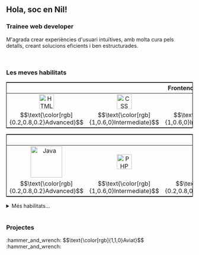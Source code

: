 <h2>Hola, soc en Nil!</h2>
<h3>Trainee web developer</h3>
<p>M'agrada crear experiències d'usuari intuïtives, amb molta cura pels detalls, creant solucions eficients i ben estructurades.</p>

<br>

<h3>Les meves habilitats</h3>
<!-- FRONTEND -->
<table style="border: 1px solid black">
  <thead><tr><th colspan="5">Frontend</th></tr></thead>
  <tbody align="center">
    <tr>
      <td><img src="https://cdn.jsdelivr.net/gh/devicons/devicon/icons/html5/html5-original.svg" title="HTML5" width="40"/></td>
      <td><img src="https://www.coywolf.news/wp-content/uploads/2024/11/purple-css-logo.webp" title="CSS" width="40"/></td>
      <td><img src="https://cdn.jsdelivr.net/gh/devicons/devicon/icons/javascript/javascript-original.svg" title="JavaScript" width="40"/></td>
      <td><img src="https://static-00.iconduck.com/assets.00/file-type-vue-icon-512x442-kn6d4q0k.png" title="Vue.js" width="40"/></td>
      <td><img src="https://upload.wikimedia.org/wikipedia/commons/thumb/d/d5/Tailwind_CSS_Logo.svg/1280px-Tailwind_CSS_Logo.svg.png" title="Tailwind CSS" width="40"/></td>
    </tr>
    <tr>
      <td>$$\text{\color[rgb]{0.2,0.8,0.2}Advanced}$$</td>
      <td>$$\text{\color[rgb]{1,0.6,0}Intermediate}$$</td>
      <td>$$\text{\color[rgb]{1,0.6,0}Intermediate}$$</td>
      <td>$$\text{\color[rgb]{1,0.2,0}Basic}$$</td>
      <td>$$\text{\color[rgb]{1,0.2,0}Basic}$$</td>
    </tr>
  </tbody>
</table>
<!-- BACKEND -->
<table style="border: 1px solid black">
  <thead><tr><th colspan="6">Backend</th></thead>
  <tbody align="center">
    <tr>
      <td><img src="https://www.paigeniedringhaus.com/static/13beeafbbd98000e9dda382fa8733bed/41d15/java-logo-hero.webp" title="Java" width="85"/></td>
      <td><img src="https://cdn.jsdelivr.net/gh/devicons/devicon/icons/php/php-original.svg" title="PHP" width="40"/></td>
      <td><img src="https://cdn.jsdelivr.net/gh/devicons/devicon/icons/mysql/mysql-original.svg" title="MySQL" width="40"/></td>
      <td><img src="https://cdn.jsdelivr.net/gh/devicons/devicon/icons/mongodb/mongodb-original.svg" title="MongoDB" width="40"/></td>
      <td><img src="https://www.golden-team.org/static/services/laravel.webp" title="Laravel" width="40"/></td>
      <td><img src="https://images.ctfassets.net/zojzzdop0fzx/3rs1655HQlhY6LmplLdYzm/7049f7c9357d0598256b556aa837b91c/node.svg?fm=webp&w=3840&q=75" title="Node.js" width="40"/></td>
    </tr>
    <tr>
      <td>$$\text{\color[rgb]{0.2,0.8,0.2}Advanced}$$</td>
      <td>$$\text{\color[rgb]{1,0.6,0}Intermediate}$$</td>
      <td>$$\text{\color[rgb]{0.2,0.8,0.2}Advanced}$$</td>
      <td>$$\text{\color[rgb]{0.2,0.8,0.2}Advanced}$$</td>
      <td>$$\text{\color[rgb]{1,0.2,0}Basic}$$</td>
      <td>$$\text{\color[rgb]{1,0.2,0}Basic}$$</td>
    </tr>
  </tbody>
</table>

<details>
  <summary>Més habilitats...</summary>
  <br>
  <!-- CONTROL DE VERSIONES -->
  <table style="border: 1px solid black">
    <thead><tr><th colspan="3">Version Control</th></tr></thead>
    <tbody align="center">
      <tr>
        <td><img src="https://cdn.worldvectorlogo.com/logos/git-icon.svg" title="git" width="40"/></td>
        <td><img src="https://upload.wikimedia.org/wikipedia/commons/9/91/Octicons-mark-github.svg" title="GitHub" width="40"/></td>
      </tr>
      <tr>
        <td>$$\text{\color[rgb]{1,0.6,0}Intermediate}$$</td>
        <td>$$\text{\color[rgb]{1,0.6,0}Intermediate}$$</td>
      </tr>
    </tbody>
  </table>
</details>

<br>

<h3>Projectes</h3>
<p>:hammer_and_wrench: $$\text{\color[rgb]{1,1,0}Aviat}$$ :hammer_and_wrench:</p>
